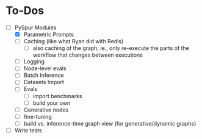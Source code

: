 # To-Dos

- [ ] PySpur Modules
  - [X] Parametric Prompts
  - [ ] Caching (like what Ryan did with Redis)
    - [ ] also caching of the graph, ie., only re-execute the parts of the workflow that changes between executions
  - [ ] Logging
  - [ ] Node-level evals
  - [ ] Batch Inference
  - [ ] Datasets Import
  - [ ] Evals
    - [ ] import benchmarks
    - [ ] build your own
  - [ ] Generative nodes
  - [ ] fine-tuning
  - [ ] build vs. inference-time graph view (for generative/dynamic graphs)
- [ ] Write tests